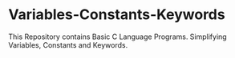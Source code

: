 # Variables-Constants-Keywords
This Repository contains Basic C Language Programs. Simplifying Variables, Constants and Keywords.
